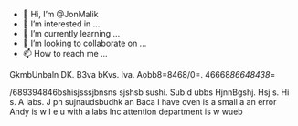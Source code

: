 - 👋 Hi, I’m @JonMalik
- 👀 I’m interested in ...
- 🌱 I’m currently learning ...
- 💞️ I’m looking to collaborate on ...
- 📫 How to reach me ...

<!---
JonMalik/JonMalik is a ✨ special ✨ repository because its `README.md` (this file) appears on your GitHub profile.
You can click the Preview link to take a look at your changes.
--->
GkmbUnbaln DK. B3va bKvs. Iva. Aobb8=8468/0=. 46668*86648438*=


/689394846bshisjsssjbnsns sjshsb sushi. Sub d ubbs 
HjnnBgshj. Hsj s. Hi s. A labs. J ph sujnaudsbudhk an Baca I have oven is a small a an error Andy is w I e u with a labs Inc attention department is w wueb
